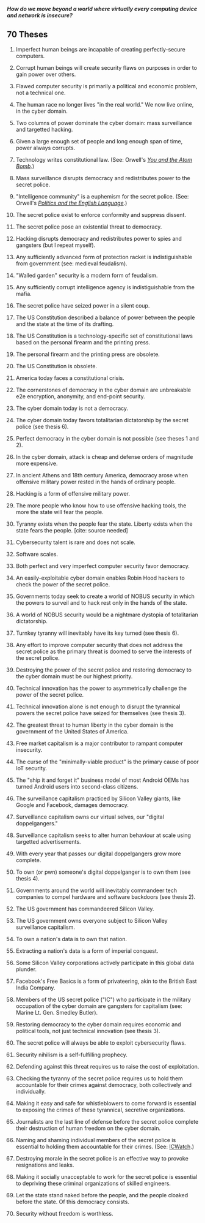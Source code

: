 **_How do we move beyond a world where virtually every computing device and network is insecure?_**

## 70 Theses

1. Imperfect human beings are incapable of creating perfectly-secure computers.

2. Corrupt human beings will create security flaws on purposes in order to gain power over others.

3. Flawed computer security is primarily a political and economic problem, not a technical one.

4. The human race no longer lives "in the real world." We now live online, in the cyber domain.

5. Two columns of power dominate the cyber domain: mass surveillance and targetted hacking.

6. Given a large enough set of people and long enough span of time, power always corrupts.

7. Technology writes constitutional law. (See: Orwell's [_You and the Atom Bomb_](http://www.orwell.ru/library/articles/ABomb/english/e_abomb).)

8. Mass surveillance disrupts democracy and redistributes power to the secret police.

9. "Intelligence community" is a euphemism for the secret police. (See: Orwell's [_Politics and the English Language_](http://www.orwell.ru/library/essays/politics/english/e_polit).)

10. The secret police exist to enforce conformity and suppress dissent.

11. The secret police pose an existential threat to democracy.

12. Hacking disrupts democracy and redistributes power to spies and gangsters (but I repeat myself).

13. Any sufficiently advanced form of protection racket is indistiguishable from government (see: medieval feudalism).

14. "Walled garden" security is a modern form of feudalism.

15. Any sufficiently corrupt intelligence agency is indistiguishable from the mafia.

16. The secret police have seized power in a silent coup.

17. The US Constitution described a balance of power between the people and the state at the time of its drafting.

18. The US Constitution is a technology-specific set of constitutional laws based on the personal firearm and the printing press.

19. The personal firearm and the printing press are obsolete.

20. The US Constitution is obsolete.

21. America today faces a constitutional crisis.

22. The cornerstones of democracy in the cyber domain are unbreakable e2e encryption, anonymity, and end-point security.

23. The cyber domain today is not a democracy.

24. The cyber domain today favors totalitarian dictatorship by the secret police (see thesis 6).

25. Perfect democracy in the cyber domain is not possible (see theses 1 and 2).

26. In the cyber domain, attack is cheap and defense orders of magnitude more expensive.

27. In ancient Athens and 18th century America, democracy arose when offensive military power rested in the hands of ordinary people.

28. Hacking is a form of offensive military power.

29. The more people who know how to use offensive hacking tools, the more the state will fear the people.

30. Tyranny exists when the people fear the state. Liberty exists when the state fears the people. [cite: source needed]

31. Cybersecurity talent is rare and does not scale.

32. Software scales.

33. Both perfect and very imperfect computer security favor democracy.

34. An easily-exploitable cyber domain enables Robin Hood hackers to check the power of the secret police.

35. Governments today seek to create a world of NOBUS security in which the powers to surveil and to hack rest only in the hands of the state.

36. A world of NOBUS security would be a nightmare dystopia of totalitarian dictatorship.

37. Turnkey tyranny will inevitably have its key turned (see thesis 6).

38. Any effort to improve computer security that does not address the secret police as the primary threat is doomed to serve the interests of the secret police.

39. Destroying the power of the secret police and restoring democracy to the cyber domain must be our highest priority.

40. Technical innovation has the power to asymmetrically challenge the power of the secret police.

41. Technical innovation alone is not enough to disrupt the tyrannical powers the secret police have seized for themselves (see thesis 3).

42. The greatest threat to human liberty in the cyber domain is the government of the United States of America.

43. Free market capitalism is a major contributor to rampant computer insecurity.

44. The curse of the "minimally-viable product" is the primary cause of poor IoT security.

45. The "ship it and forget it" business model of most Android OEMs has turned Android users into second-class citizens.

46. The surveillance capitalism practiced by Silicon Valley giants, like Google and Facebook, damages democracy.

47. Surveillance capitalism owns our virtual selves, our "digital doppelgangers."

48. Surveillance capitalism seeks to alter human behaviour at scale using targetted advertisements.

49. With every year that passes our digital doppelgangers grow more complete.

50. To own (or pwn) someone's digital doppelganger is to own them (see thesis 4).

51. Governments around the world will inevitably commandeer tech companies to compel hardware and software backdoors (see thesis 2).

52. The US government has commandeered Silicon Valley.

53. The US government owns everyone subject to Silicon Valley surveillance capitalism.

54. To own a nation's data is to own that nation.

55. Extracting a nation's data is a form of imperial conquest.

56. Some Silicon Valley corporations actively participate in this global data plunder.

57. Facebook's Free Basics is a form of privateering, akin to the British East India Company.

58. Members of the US secret police ("IC") who participate in the military occupation of the cyber domain are gangsters for capitalism (see: Marine Lt. Gen. Smedley Butler).

59. Restoring democracy to the cyber domain requires economic and political tools, not just technical innovation (see thesis 3).

60. The secret police will always be able to exploit cybersecurity flaws.

61. Security nihilism is a self-fulfilling prophecy.

62. Defending against this threat requires us to raise the cost of exploitation.

63. Checking the tyranny of the secret police requires us to hold them accountable for their crimes against democracy, both collectively and individually.

64. Making it easy and safe for whistleblowers to come forward is essential to exposing the crimes of these tyrannical, secretive organizations.

65. Journalists are the last line of defense before the secret police complete their destruction of human freedom on the cyber domain.

66. Naming and shaming individual members of the secret police is essential to holding them accountable for their crimes. (See: [ICWatch](https://icwatch.transparencytoolkit.org/).)

67. Destroying morale in the secret police is an effective way to provoke resignations and leaks.

68. Making it socially unacceptable to work for the secret police is essential to depriving these criminal organizations of skilled engineers.

69. Let the state stand naked before the people, and the people cloaked before the state. Of this democracy consists.

70. Security without freedom is worthless.
